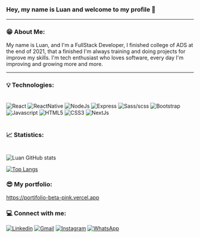 ### Hey, my name is Luan and welcome to my profile 👋
<hr/>
<h3><strong>😁 About Me:</strong></h3> 
My name is Luan, and I'm a FullStack Developer, I finished college of ADS at the end of 2021, that a finished I'm always training and doing projects for improve my skills. I'm tech enthusiast who loves software, every day I'm improving and growing more and more.
<hr/>




### 💡 Technologies:  <br><br>

<div style='display:inline_block;'>
  <img align='center' alt='React' src='https://img.shields.io/badge/React-20232A?style=for-the-badge&logo=react&logoColor=61DAFB'/>
  <img align='center' alt='ReactNative' src='https://img.shields.io/badge/React_Native-20232A?style=for-the-badge&logo=react&logoColor=61DAFB'/>  	
  <img align='center' alt='NodeJs' src='https://img.shields.io/badge/Node.js-43853D?style=for-the-badge&logo=node.js&logoColor=white'/>
  <img align='center' alt='Express' src='https://img.shields.io/badge/Express.js-404D59?style=for-the-badge'/>
  <img align='center' alt='Sass/scss' src='https://img.shields.io/badge/Sass-CC6699?style=for-the-badge&logo=sass&logoColor=white'/>
  <img align='center' alt='Bootstrap' src='https://img.shields.io/badge/Bootstrap-563D7C?style=for-the-badge&logo=bootstrap&logoColor=white'/>
  <img align='center' alt='Javascript' src='https://img.shields.io/badge/JavaScript-F7DF1E?style=for-the-badge&logo=javascript&logoColor=black'/>
  <img align='center' alt='HTML5' src='https://img.shields.io/badge/HTML5-E34F26?style=for-the-badge&logo=html5&logoColor=white'/>
  <img align='center' alt='CSS3' src='https://img.shields.io/badge/CSS-239120?&style=for-the-badge&logo=css3&logoColor=white'/>
  <img align='center' alt='NextJs' src='https://img.shields.io/badge/Next-black?style=for-the-badge&logo=next.js&logoColor=white'/>  
</div>
<br>

### <strong>📈 Statistics:</strong> <br><br>

![Luan GitHub stats](https://github-readme-stats.vercel.app/api?username=Luannunes02&show_icons=true&theme=radical) 

[![Top Langs](https://github-readme-stats.vercel.app/api/top-langs/?username=Luannunes02&layout=compact)](https://github.com/anuraghazra/github-readme-stats)

### 😎 My portfolio:

https://portifolio-beta-pink.vercel.app

### <strong>💻 Connect with me:</strong> <br>
[![Linkedin](https://img.shields.io/badge/LinkedIn-0077B5?style=for-the-badge&logo=linkedin&logoColor=white)](https://www.linkedin.com/in/luan-nunes-esbaltar/)
[![Gmail](https://img.shields.io/badge/Gmail-D14836?style=for-the-badge&logo=gmail&logoColor=white)](mailto:nunesesbaltar.luan02@gmail.com)
[![Instagram](https://img.shields.io/badge/Instagram-E4405F?style=for-the-badge&logo=instagram&logoColor=white)](https://www.instagram.com/luan_nunees/)
[![WhatsApp](https://img.shields.io/badge/WhatsApp-25D366?style=for-the-badge&logo=whatsapp&logoColor=white)](https://api.whatsapp.com/send?phone=5561984653761&text=Ol%C3%A1%20Luan%2C%20tudo%20bem%3F)

